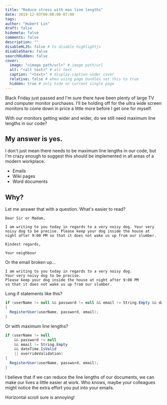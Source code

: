 ```yaml
---
title: "Reduce stress with max line lengths"
date: 2019-12-03T00:00:00-07:00
tags:
author: "Hubert Lin"
draft: false
hidemeta: false
comments: false
description: ""
disableHLJS: false # to disable highlightjs
disableShare: false
searchHidden: false
cover:
  image: "<image path/url>" # image path/url
  alt: "<alt text>" # alt text
  caption: "<text>" # display caption under cover
  relative: false # when using page bundles set this to true
  hidden: true # only hide on current single page
---
```


Black Friday just passed and I'm sure there have been plenty of large TV and
computer monitor purchases. I'll be holding off for the ultra wide screen
monitors to come down in price a little more before I get one for myself.&nbsp;

With our monitors getting wider and wider, do we still need maximum line lengths
in our code?&nbsp;

## My answer is yes.

I don't just mean there needs to be maximum line lengths in our code, but I'm
crazy enough to suggest this should be implemented in all areas of a modern
workplace.&nbsp;

- Emails
- Wiki pages
- Word documents

## Why?

Let me answer that with a question. What's easier to read?

```plaintext
Dear Sir or Madam,

I am writing to you today in regards to a very noisy dog. Your very noisy dog to be precise. Please keep your dog inside the house at night after 9:00 PM so that it does not wake us up from our slumber.

Kindest regards,

Your neighbour
```

Or the email broken up…

```plaintext
I am writing to you today in regards to a very noisy dog.
Your very noisy dog to be precise.
Please keep your dog inside the house at night after 9:00 PM
so that it does not wake us up from our slumber.
```

Long if statements like this?

```csharp
if (userName != null && password != null && email != String.Empty && dateTime.IsValid || overrideValidation)
{
  RegisterUser(userName, password, email);
}
```

Or with maximum line lengths?

```csharp
if (userName != null
    && password != null
    && email != String.Empty
    && dateTime.IsValid
    || overrideValidation)
{
  RegisterUser(userName, password, email);
}
```

I believe that if we can reduce the line lengths of our documents, we can make
our lives a little easier at work. Who knows, maybe your colleagues might notice
the extra effort you put into your emails.

Horizontal scroll sure is annoying!
